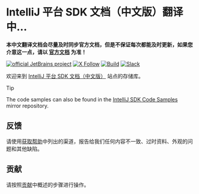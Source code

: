 # IntelliJ 平台 SDK 文档（中文版）翻译中...

<b>本中文翻译文档会尽量及时同步官方文档，但是不保证每次都能及时更新，如果您介意这一点，请以 [官方文档](https://plugins.jetbrains.com/docs/intellij/) 为准！</b>

[![official JetBrains project](https://jb.gg/badges/official-flat-square.svg)][jb:github]
[![X Follow](https://img.shields.io/badge/follow-%40JBPlatform-1DA1F2?logo=x)][jb:x]
[![Build](https://img.shields.io/github/actions/workflow/status/JetBrains/intellij-sdk-docs/code-samples.yml?branch=main&style=flat-square)][gh:workflow-code-samples]
[![Slack](https://img.shields.io/badge/Slack-%23intellij--platform-blue?style=flat-square&logo=Slack)][jb:slack]

欢迎来到 [IntelliJ 平台 SDK 文档（中文版）](https://blog.namichong.com/translation-docs/intellij-platform-sdk/welcome.html) 站点的存储库。

> [!TIP]
> The code samples can also be found in the [IntelliJ SDK Code Samples](https://github.com/JetBrains/intellij-sdk-code-samples) mirror repository.

## 反馈

请使用[获取帮助](https://blog.namichong.com/translation-docs/intellij-platform-sdk/getting-help.html)中列出的渠道，报告给我们任何内容不一致、过时资料、外观的问题和其他缺陷。

## 贡献

请按照[贡献](https://plugins.jetbrains.com/docs/intellij/intellij-sdk-docs-original-contributing.html)中概述的步骤进行操作。

[gh:workflow-code-samples]: https://github.com/JetBrains/intellij-sdk-docs/actions/workflows/code-samples.yml

[jb:github]: https://github.com/JetBrains/.github/blob/main/profile/README.md

[jb:slack]: https://plugins.jetbrains.com/slack

[jb:x]: https://x.com/JBPlatform
